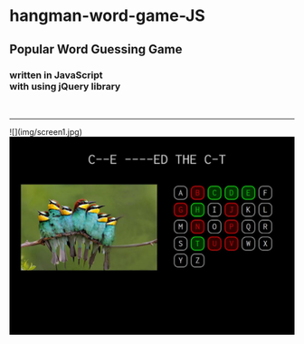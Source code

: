 # hangman-word-game-JS

<h2>Popular Word Guessing Game</h2>
<h3>written in <strong>JavaScript</strong> <br/>
with using <strong>jQuery</strong> library</h3>
<br>
<hr>
![](img/screen1.jpg)
<img src="img/screen1.jpg">
